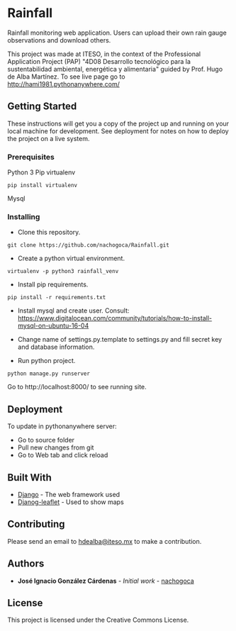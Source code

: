 # Rainfall

Rainfall monitoring web application. Users can upload their own rain gauge observations and download others. 

This project was made at ITESO, in the context of the Professional Application Project (PAP) "4D08 Desarrollo tecnológico para la sustentabilidad ambiental, energética y alimentaria" guided by Prof. Hugo de Alba Martínez. To see live page go to http://hami1981.pythonanywhere.com/ 

## Getting Started

These instructions will get you a copy of the project up and running on your local machine for development. See deployment for notes on how to deploy the project on a live system.


### Prerequisites

Python 3
Pip
virtualenv

```
pip install virtualenv
```
Mysql


### Installing


* Clone this repository. 
```
git clone https://github.com/nachogoca/Rainfall.git
```

* Create a python virtual environment.
 ```
 virtualenv -p python3 rainfall_venv
 ```
* Install pip requirements.
```
pip install -r requirements.txt
```
* Install mysql and create user.
Consult: https://www.digitalocean.com/community/tutorials/how-to-install-mysql-on-ubuntu-16-04

* Change name of settings.py.template to settings.py and fill secret key and database information.

* Run python project.
```
python manage.py runserver
```

Go to http://localhost:8000/ to see running site.


## Deployment

To update in pythonanywhere server:
* Go to source folder
* Pull new changes from git
* Go to Web tab and click reload

## Built With

* [Django](https://docs.djangoproject.com/en/1.10/) - The web framework used
* [Djanog-leaflet](https://django-leaflet.readthedocs.io/en/latest/) - Used to show maps

## Contributing

Please send an email to hdealba@iteso.mx to make a contribution.


## Authors

* **José Ignacio González Cárdenas** - *Initial work* - [nachogoca](https://github.com/nachogoca)


## License

This project is licensed under the Creative Commons License.
